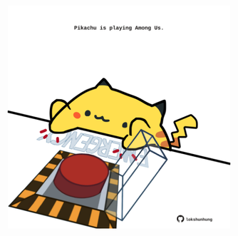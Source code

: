 <!-- built at 17/12/2022, 12:01:03 UTC -->
<p align="center">
  <img width="500" height="500" src="./ReadmeImage.svg">
</p>
